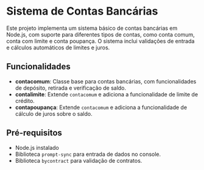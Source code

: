 # Sistema de Contas Bancárias

Este projeto implementa um sistema básico de contas bancárias em Node.js, com suporte para diferentes tipos de contas, como conta comum, conta com limite e conta poupança. O sistema inclui validações de entrada e cálculos automáticos de limites e juros.

## Funcionalidades

- **contacomum**: Classe base para contas bancárias, com funcionalidades de depósito, retirada e verificação de saldo.
- **contalimite**: Extende `contacomum` e adiciona a funcionalidade de limite de crédito.
- **contapoupança**: Extende `contacomum` e adiciona a funcionalidade de cálculo de juros sobre o saldo.

## Pré-requisitos

- Node.js instalado
- Biblioteca `prompt-sync` para entrada de dados no console.
- Biblioteca `bycontract` para validação de contratos.
